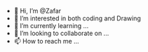 - 👋 Hi, I’m @Zafar
- 👀 I’m interested in both coding and Drawing 
- 🌱 I’m currently learning ...
- 💞️ I’m looking to collaborate on ...
- 📫 How to reach me ...

<!---
Zafar00/Zafar00 is a ✨ special ✨ repository because its `README.md` (this file) appears on your GitHub profile.
You can click the Preview link to take a look at your changes.
--->
